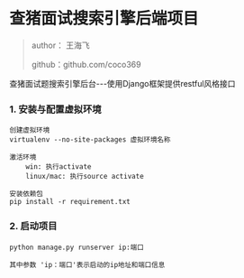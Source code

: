 # 查猪面试搜索引擎后端项目

>author： 王海飞
>
>github：github.com/coco369

查猪面试题搜索引擎后台---使用Django框架提供restful风格接口

### 1. 安装与配置虚拟环境

    创建虚拟环境
    virtualenv --no-site-packages 虚拟环境名称
    
    激活环境
        win: 执行activate
        linux/mac: 执行source activate
    
    安装依赖包
    pip install -r requirement.txt
    
### 2. 启动项目

    python manage.py runserver ip:端口
    
    其中参数 'ip：端口'表示启动的ip地址和端口信息
    


